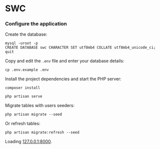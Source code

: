# SWC


### Configure the application

Create the database:

```
mysql -uroot -p
CREATE DATABASE swc CHARACTER SET utf8mb4 COLLATE utf8mb4_unicode_ci;
quit
```

Copy and edit the `.env` file and enter your database details:

```
cp .env.example .env
```

Install the project dependencies and start the PHP server:

```
composer install

php artisan serve
```

Migrate tables with users seeders:

```
php artisan migrate --seed
```
Or refresh tables:

```
php artisan migrate:refresh --seed
```

Loading [127.0.0.1:8000](127.0.0.1:8000).
